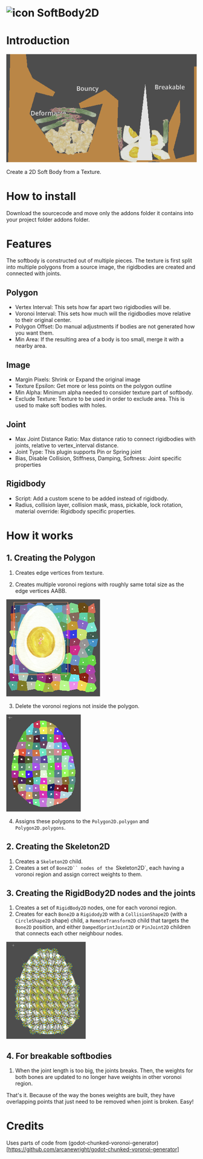 # ![icon](https://raw.githubusercontent.com/Ughuuu/godot-4-softbody2d/main/addons/softbody2d/softbody2d.svg) SoftBody2D

# Introduction

![Example](docs/example.png)

Create a 2D Soft Body from a Texture.

# How to install

Download the sourcecode and move only the addons folder it contains into your project folder addons folder. 

# Features

The softbody is constructed out of multiple pieces. The texture is first split into multiple polygons from a source image, the rigidbodies are created and connected with joints.

## Polygon

* Vertex Interval: This sets how far apart two rigidbodies will be.
* Voronoi Interval: This sets how much will the rigidbodies move relative to their original center.
* Polygon Offset: Do manual adjustments if bodies are not generated how you want them.
* Min Area: If the resulting area of a body is too small, merge it with a nearby area.

## Image

* Margin Pixels: Shrink or Expand the original image
* Texture Epsilon: Get more or less points on the polygon outline
* Min Alpha: Minimum alpha needed to consider texture part of softbody.
* Exclude Texture: Texture to be used in order to exclude area. This is used to make soft bodies with holes.

## Joint

* Max Joint Distance Ratio: Max distance ratio to connect rigidbodies with joints, relative to vertex_interval distance.
* Joint Type: This plugin supports Pin or Spring joint
* Bias, Disable Collision, Stiffness, Damping, Softness: Joint specific properties

## Rigidbody

* Script: Add a custom scene to be added instead of rigidbody.
* Radius, collision layer, collision mask, mass, pickable, lock rotation, material override: Rigidbody specific properties.

# How it works

## 1. Creating the Polygon

1. Creates edge vertices from texture.

2. Creates multiple voronoi regions with roughly same total size as the edge vertices AABB.

![Voronoi Object](docs/voronoi_object.png)

3. Delete the voronoi regions not inside the polygon.

![Voronoi Cut](docs/voronoi_cut.png)

4. Assigns these polygons to the `Polygon2D.polygon` and `Polygon2D.polygons`.

## 2. Creating the Skeleton2D

1. Creates a `Skeleton2D` child.
2. Creates a set of `Bone2D`` nodes of the `Skeleton2D`, each having a voronoi region and assign correct weights to them.

## 3. Creating the RigidBody2D nodes and the joints

1. Creates a set of `RigidBody2D` nodes, one for each voronoi region.
2. Creates for each `Bone2D` a `Rigidody2D` with a `CollisionShape2D` (with a `CircleShape2D` shape) child, a `RemoteTransform2D` child that targets the `Bone2D` position, and either `DampedSprintJoint2D` or `PinJoint2D` children that connects each other neighbour nodes.


![Soft Body](docs/softbody.png)

## 4. For breakable softbodies


1. When the joint length is too big, the joints breaks. Then, the weights for both bones are updated to no longer have weights in other voronoi region.

That's it. Because of the way the bones weights are built, they have overlapping points that just need to be removed when joint is broken. Easy!

# Credits

Uses parts of code from (godot-chunked-voronoi-generator)[https://github.com/arcanewright/godot-chunked-voronoi-generator]
